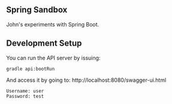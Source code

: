 Spring Sandbox
--------------
John's experiments with Spring Boot.

## Development Setup
You can run the API server by issuing:
```
gradle api:bootRun
```

And access it by going to:
http://localhost:8080/swagger-ui.html

```
Username: user 
Password: test
```
